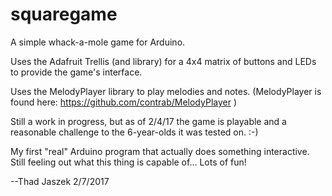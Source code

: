 # squaregame
A simple whack-a-mole game for Arduino.

Uses the Adafruit Trellis (and library) for a 4x4 matrix of buttons and LEDs to provide the game's interface.

Uses the MelodyPlayer library to play melodies and notes. (MelodyPlayer is found here: https://github.com/contrab/MelodyPlayer )

Still a work in progress, but as of 2/4/17 the game is playable and a reasonable challenge to the 6-year-olds it was tested on. :-)

My first "real" Arduino program that actually does something interactive. Still feeling out what this thing is capable of... Lots of fun!

--Thad Jaszek
2/7/2017
